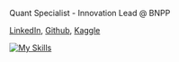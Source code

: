 Quant Specialist - Innovation Lead @ BNPP

[LinkedIn][1], [Github][2], [Kaggle][3]

  [1]: https://www.linkedin.com/in/morinlucas/
  [2]: https://github.com/lcrmorin
  [3]: https://www.kaggle.com/lucasmorin
  
[![My Skills](https://skillicons.dev/icons?i=bash,python,r,tensorflow,raspberrypi)](https://skillicons.dev)
